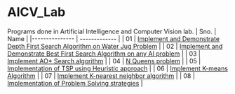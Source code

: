 # AICV_Lab
Programs done in Artificial Intelligence and Computer Vision lab.
 | Sno. | Name | 
 |--------------- | ------------- |
 | 01 | [Implement and Demonstrate Depth First Search Algorithm on Water Jug Problem](https://github.com/shaun33016/AICV_Lab/blob/main/1.%20Implement%20and%20Demonstrate%20Depth%20First%20Search%20Algorithm%20on%20Water%20Jug%20Problem.ipynb) |
 | 02 | [Implement and Demonstrate Best First Search Algorithm on any AI problem](https://github.com/shaun33016/AICV_Lab/blob/main/2.%20Implement%20and%20Demonstrate%20Best%20First%20Search%20Algorithm%20on%20any%20AI%20problem.ipynb) |
 | 03 | [Implement AO* Search algorithm](https://github.com/shaun33016/AICV_Lab/blob/main/3.%20Implement%20AO*%20Search%20algorithm..ipynb) |
 | 04 | [N Queens problem](https://github.com/shaun33016/AICV_Lab/blob/main/4.%20N%20Queens%20problem.ipynb) |
 | 05 | [Implementation of TSP using Heuristic approach](https://github.com/shaun33016/AICV_Lab/blob/main/5.%20Implementation%20of%20TSP%20using%20Heuristic%20approach.ipynb) |
 | 06 | [Implement K-means Algorithm](https://github.com/shaun33016/AICV_Lab/blob/main/6.%20Implement%20K-means%20Algorithm.ipynb) |
 | 07 | [Implement K-nearest neighbor algorithm](https://github.com/shaun33016/AICV_Lab/blob/main/7.%20Implement%20K-nearest%20neighbor%20algorithm.ipynb) |
 | 08 | [Implementation of Problem Solving strategies](https://github.com/shaun33016/AICV_Lab/blob/main/8.%20Implementation%20of%20Problem%20Solving%20strategies.ipynb) |
